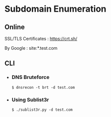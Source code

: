 # Subdomain Enumeration

## Online

SSL/TLS Certificates : https://crt.sh/

By Google : site:*.test.com


## CLI

+ ### DNS Bruteforce
    `` $ dnsrecon -t brt -d test.com ``
+ ### Using Sublist3r
    `` $ ./sublist3r.py -d test.com ``




